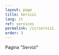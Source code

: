```yaml
---
layout: page
title: Servizi
lang: it
ref: services
permalink: /it/servizi
order: 3
---
```


Pagina "Servizi"
